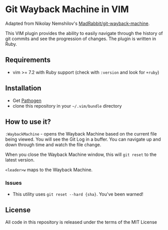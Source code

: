 # Git Wayback Machine in VIM

Adapted from Nikolay Nemshilov's [MadRabbit/git-wayback-machine](https://github.com/MadRabbit/git-wayback-machine).

This VIM plugin provides the ability to easily navigate through the history of git commits 
and see the progression of changes.  The plugin is written in Ruby.  

## Requirements

- vim >= 7.2 with Ruby support (check with `:version` and look for `+ruby`)

## Installation

- Get [Pathogen](httsp://github.com/tpope/vim-pathogen)
- clone this repository in your `~/.vim/bundle` directory


## How to use it?

`:WaybackMachine` - opens the Wayback Machine based on the current file being
viewed. You will see the Git Log in a buffer.  You can navigate up and down
through time and watch the file change.

When you close the Wayback Machine window, this will `git reset` to the latest
version.

`<leader>w` maps to the Wayback Machine.

### Issues

- This utility uses `git reset --hard {sha}`. You've been warned!

## License

All code in this repository is released under the terms of the MIT License

